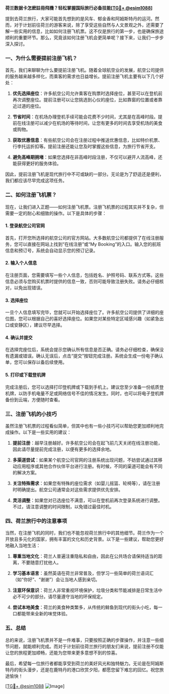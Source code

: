 **荷兰数据卡怎麽註冊飛機？轻松掌握国际旅行必备技能[[TG💪+ @esim1088](https://t.me/s/esim1088)]**

提到去荷兰旅行，大家可能首先想到的是风车、郁金香和阿姆斯特丹的运河。然而，对于计划前往荷兰的游客来说，除了享受这些自然与人文景观之外，还需要了解一些实用的信息，比如如何注册飞机票。这不仅是旅行的第一步，也是确保旅途顺利的重要环节。那么，究竟该如何注册飞机会更简单呢？接下来，让我们一步步深入探讨。

### 一、为什么需要提前注册飞机？

首先，我们来聊聊为什么要提前注册飞机。随着全球航空业的发展，航空公司提供的服务越来越多样化，而乘客的需求也日益增长。提前注册飞机主要有以下几个好处：

1. **优先选择座位**：许多航空公司允许乘客在购票时选择座位，甚至可以在登机前再次调整座位。提前注册可以让您挑选到心仪的座位，比如靠窗的位置或者靠近过道的座位。
   
2. **节省时间**：在机场办理登机手续可能会花费不少时间，尤其是在高峰时段。提前在线注册可以减少在机场的等待时间，让您有更多的时间去享受机场的美食或购物。

3. **获取优惠信息**：有些航空公司会在注册过程中推送优惠信息，比如特价机票、行李托运折扣等。提前注册还能让您及时掌握这些信息，为旅行节省开支。

4. **避免高峰期拥堵**：如果您选择在非高峰时段注册，不仅可以避开人流高峰，还能获得更好的服务体验。

因此，提前注册飞机是现代旅行中不可或缺的一部分。无论是为了舒适还是便利，我们都应该尽早完成这项任务。

### 二、如何注册飞机票？

现在，让我们进入正题——如何注册飞机票。注册飞机票的过程其实并不复杂，但需要一定的耐心和细致的操作。以下是具体的步骤：

#### 1. 登录航空公司官网

首先，打开您所选择的航空公司的官方网站。大多数航空公司都提供了在线注册服务，您可以直接在网站上找到“在线注册”或“My Booking”的入口。输入您的航班信息和预订号，系统会自动显示您的预订记录。

#### 2. 输入个人信息

在注册页面，您需要填写一些个人信息，包括姓名、护照号码、联系方式等。这些信息必须与您购买机票时提供的信息一致，否则可能导致注册失败。请务必仔细核对，以免出现错误。

#### 3. 选择座位

一旦个人信息填写完毕，您就可以开始选择座位了。许多航空公司提供了详细的座位图，您可以根据自己的喜好选择座位。如果您对某些特定区域感兴趣（如紧急出口或安静区），建议尽早选择。

#### 4. 确认并提交

在选择完座位后，系统会提示您确认所有信息是否正确。请务必仔细检查，确保没有遗漏或错误。确认无误后，点击“提交”按钮完成注册。系统会生成一份电子确认单，您可以保存以备后续使用。

#### 5. 打印或下载登机牌

完成注册后，您可以选择打印登机牌或下载到手机上。建议您至少准备一份纸质登机牌，以防手机电量不足或网络信号不佳的情况发生。同时，也可以将电子登机牌备份到云端，方便随时查看。

### 三、注册飞机的小技巧

虽然注册飞机票的过程看似简单，但其中也有一些小技巧可以帮助您更加顺利地完成操作。以下是一些实用的建议：

1. **提前注册**：越早注册越好。许多航空公司会在起飞前几天关闭在线注册功能，因此请尽量提前完成注册，以便有更多的选择余地。

2. **多渠道尝试**：如果某个航空公司官网的注册系统出现问题，不妨尝试通过其移动应用程序或其他合作伙伴平台进行注册。有时候，不同的渠道可能会有不同的解决方案。

3. **关注特殊需求**：如果您有特殊的座位需求（如婴儿摇篮、轮椅等），请在注册时明确提出。航空公司通常会对这些需求提供优先安排。

4. **灵活调整**：如果您对已选座位不满意，可以在登机前再次登录系统进行调整。不过，请注意调整的时间限制，以免错过最佳时机。

### 四、荷兰旅行中的注意事项

当然，在注册飞机的同时，我们也不能忽视荷兰旅行中的其他细节。荷兰作为一个开放且多元化的国家，拥有丰富的文化和历史背景。以下是一些建议，帮助您更好地融入当地生活：

1. **尊重当地文化**：荷兰人普遍注重隐私和自由，因此在公共场合请保持适当的距离，不要随意打扰他人。

2. **学习基本语言**：虽然英语在荷兰非常普及，但学习一些简单的荷兰语词汇（如“你好”、“谢谢”）会让当地人感到亲切。

3. **注意环保意识**：荷兰人非常重视环境保护，垃圾分类和节能减排是日常生活中必不可少的部分。请尽量遵守当地的环保规定。

4. **尝试本地美食**：荷兰的美食种类繁多，从传统的鲱鱼到现代的街头小吃，每一口都能带来全新的味觉体验。

### 五、总结

总的来说，注册飞机票并不是一件难事，只要按照正确的步骤操作，并注意一些细节问题，就能顺利完成。而对于计划前往荷兰旅行的朋友们来说，提前注册不仅能让您的旅程更加顺畅，还能为您带来更多意想不到的惊喜。

最后，希望每一位旅行者都能享受到荷兰的美好风光和独特魅力。无论是在阿姆斯特丹的街头漫步，还是在鹿特丹的港口欣赏夕阳，都愿您留下难忘的回忆。祝您旅途愉快！

[[TG💪+ @esim1088](https://t.me/s/esim1088) ![Image](https://i.postimg.cc/4NQfJmqS/Snipaste-2025-05-13-00-14-12.png)]